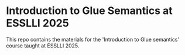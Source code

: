 # Introduction to Glue Semantics at ESSLLI 2025
This repo contains the materials for the 'Introduction to Glue semantics' course taught at ESSLLI 2025.
